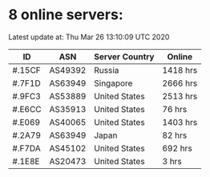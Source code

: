 # 8 online servers:

Latest update at: Thu Mar 26 13:10:09 UTC 2020

| ID | ASN | Server Country | Online |
| -- | --- | -------------- | ------ |
| #.15CF | AS49392 | Russia | 1418 hrs |
| #.7F1D | AS63949 | Singapore | 2666 hrs |
| #.9FC3 | AS53889 | United States | 2513 hrs |
| #.E6CC | AS35913 | United States | 76 hrs |
| #.E069 | AS40065 | United States | 1403 hrs |
| #.2A79 | AS63949 | Japan | 82 hrs |
| #.F7DA | AS45102 | United States | 692 hrs |
| #.1E8E | AS20473 | United States | 3 hrs |

